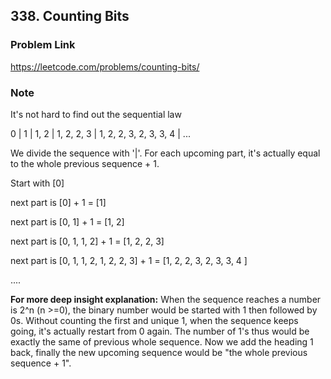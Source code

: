 ## 338. Counting Bits

### Problem Link 
https://leetcode.com/problems/counting-bits/

### Note
It's not hard to find out the sequential law

0 | 1 | 1, 2 | 1, 2, 2, 3 | 1, 2, 2, 3, 2, 3, 3, 4 | ...

We divide the sequence with '|'. For each upcoming part, it's actually equal to the whole previous sequence + 1.

Start with [0]

next part is [0] + 1 = [1]

next part is [0, 1] + 1 = [1, 2]

next part is [0, 1, 1, 2] + 1 = [1, 2, 2, 3]

next part is [0, 1, 1, 2, 1, 2, 2, 3] + 1 = [1, 2, 2, 3, 2, 3, 3, 4 ]

....

**For more deep insight explanation:**
When the sequence reaches a number is 2^n (n >=0), the binary number would be started with 1 then followed by 0s. 
Without counting the first and unique 1, when the sequence keeps going, it's actually restart from 0 again. 
The number of 1's thus would be exactly the same of previous whole sequence. Now we add the heading 1 back, 
finally the new upcoming sequence would be "the whole previous sequence + 1".